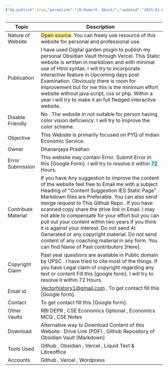 ```yaml
---
{"dg-publish":true,"permalink":"/0-Home/4- About/","updated":"2025-01-02T09:56:41.341+05:30"}
---
```



| Topic               | Description                                                                                                                                                                                                                                                                                                                                                                                                                                                                                                                                                                                                 |
| ------------------- | ----------------------------------------------------------------------------------------------------------------------------------------------------------------------------------------------------------------------------------------------------------------------------------------------------------------------------------------------------------------------------------------------------------------------------------------------------------------------------------------------------------------------------------------------------------------------------------------------------------- |
| Nature of Website   | <span style="background:#fff88f">Open source</span>. You can freely use resource of this website for personal and professional use.                                                                                                                                                                                                                                                                                                                                                                                                                                                                         |
| Publication         | I have used Digital garden plugin to publish my personal Obsidian Vault through Vercel. This Static website is written in markdown and with minimal use of Html syntax. I will try to incorporate interactive feature in Upcoming days post Examination. Obviously there is room for improvement but for me this is the minimum effort website without java script, css or php. Within a year i will try to make it an full fledged  interactive website.                                                                                                                                                   |
| Disable Friendly    | No . The website in not suitable for person having color vision deficiency.  I will try to improve the color scheme.                                                                                                                                                                                                                                                                                                                                                                                                                                                                                        |
| Objective           | This Website is primarily focused on PYQ of Indian Economic Service.                                                                                                                                                                                                                                                                                                                                                                                                                                                                                                                                        |
| Owner               | Dhananjaya Pradhan                                                                                                                                                                                                                                                                                                                                                                                                                                                                                                                                                                                          |
| Error Submission    | This  website may contain  Error. Submit Error in this [Google Form]. I will try to resolve it within <span style="background:#b1ffff">72</span> Hours.                                                                                                                                                                                                                                                                                                                                                                                                                                                     |
| Contribute Material | If you have Any suggestion to improve the content of the website feel free to Email me with a subject Heading of "Content Suggestion IES Static Page" . Markdown files are Preferable. You can also send merge request to This Github Repo . If you have scanned copy share the drive link in Email. I may not able to compensate for your effort but you can pull out your content within two years if you think it is against your interest. Do not send AI Generated or any copyright material. Do not send content of any coaching material in any form. You can find Name of Past contributors [Here]. |
| Copyright Claim     | Past year questions are available in Public domain by UPSC . I have tried to cite most of the things. If you have Legal claim of copyright regarding any text or content Fill this [google form]. I will try to resolve it within 72 Hours.                                                                                                                                                                                                                                                                                                                                                                 |
| Email id            | Vectorhistory1@gmail.com , To get contact fill this [Google form].                                                                                                                                                                                                                                                                                                                                                                                                                                                                                                                                          |
| Contact             | To get contact fill this [Google form].                                                                                                                                                                                                                                                                                                                                                                                                                                                                                                                                                                     |
| Other  Vaults       | RBI DEPR , CSE Economics Optional ,  Economics MCQ , CSE Notes                                                                                                                                                                                                                                                                                                                                                                                                                                                                                                                                              |
| Download            | Alternative way to Download Content of this Website : Drive Link (PDF) , Github Repository of Obsidian Vault (Markdown)                                                                                                                                                                                                                                                                                                                                                                                                                                                                                     |
| Tools Used          | Github  , Obsidian , Vercel , Liquid Text & Libreoffice                                                                                                                                                                                                                                                                                                                                                                                                                                                                                                                                                     |
| Accounts            | Github , Vercel , Wordpress                                                                                                                                                                                                                                                                                                                                                                                                                                                                                                                                                                                 |


